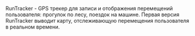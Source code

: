 RunTracker - GPS трекер для записи и отображения перемещений пользователя: прогулок 
по лесу, поездок на машине. 
Первая версия RunTracker  выводит карту, отслеживающую перемещения пользователя в реальном времени.
